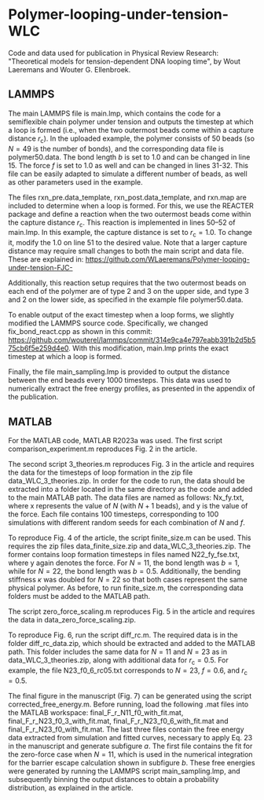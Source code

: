 # Polymer-looping-under-tension-WLC
Code and data used for publication in Physical Review Research: "Theoretical models for tension-dependent DNA looping time", by Wout Laeremans and Wouter G. Ellenbroek.

## LAMMPS
The main LAMMPS file is main.lmp, which contains the code for a semiflexible chain polymer under tension and outputs the timestep at which a loop is formed (i.e., when the two outermost beads come within a capture distance $r_\mathrm{c}$). In the uploaded example, the polymer consists of 50 beads (so $N = 49$ is the number of bonds), and the corresponding data file is polymer50.data. The bond length $b$ is set to 1.0 and can be changed in line 15. The force $f$ is set to 1.0 as well and can be changed in lines 31-32. This file can be easily adapted to simulate a different number of beads, as well as other parameters used in the example.

The files rxn_pre.data_template, rxn_post.data_template, and rxn.map are included to determine when a loop is formed. For this, we use the REACTER package and define a reaction when the two outermost beads come within the capture distance $r_\mathrm{c}$. This reaction is implemented in lines 50–52 of main.lmp. In this example, the capture distance is set to $r_\mathrm{c} = 1.0$. To change it, modify the 1.0 on line 51 to the desired value. Note that a larger capture distance may require small changes to both the main script and data file. These are explained in: https://github.com/WLaeremans/Polymer-looping-under-tension-FJC-

Additionally, this reaction setup requires that the two outermost beads on each end of the polymer are of type 2 and 3 on the upper side, and type 3 and 2 on the lower side, as specified in the example file polymer50.data.

To enable output of the exact timestep when a loop forms, we slightly modified the LAMMPS source code. Specifically, we changed fix_bond_react.cpp as shown in this commit: https://github.com/wouterel/lammps/commit/314e9ca4e797eabb391b2d5b575cb6f5e259d4e0. With this modification, main.lmp prints the exact timestep at which a loop is formed.

Finally, the file main_sampling.lmp is provided to output the distance between the end beads every 1000 timesteps. This data was used to numerically extract the free energy profiles, as presented in the appendix of the publication.

## MATLAB
For the MATLAB code, MATLAB R2023a was used. The first script comparison_experiment.m reproduces Fig. 2 in the article. 

The second script 3_theories.m reproduces Fig. 3 in the article and requires the data for the timesteps of loop formation in the zip file data_WLC_3_theories.zip. In order for the code to run, the data should be extracted into a folder located in the same directory as the code and added to the main MATLAB path. The data files are named as follows: Nx_fy.txt, where x represents the value of $N$ (with $N + 1$ beads), and y is the value of the force. Each file contains 100 timesteps, corresponding to 100 simulations with different random seeds for each combination of $N$ and $f$. 

To reproduce Fig. 4 of the article, the script finite_size.m can be used. This requires the zip files data_finite_size.zip and data_WLC_3_theories.zip. The former contains loop formation timesteps in files named N22_fy_fse.txt, where y again denotes the force. For $N = 11$, the bond length was $b = 1$, while for $N = 22$, the bond length was $b = 0.5$. Additionally, the bending stiffness $\kappa$ was doubled for $N = 22$ so that both cases represent the same physical polymer. As before, to run finite_size.m, the corresponding data folders must be added to the MATLAB path. 

The script zero_force_scaling.m reproduces Fig. 5 in the article and requires the data in data_zero_force_scaling.zip. 

To reproduce Fig. 6, run the script diff_rc.m. The required data is in the folder diff_rc_data.zip, which should be extracted and added to the MATLAB path. This folder includes the same data for $N = 11$ and $N = 23$ as in data_WLC_3_theories.zip, along with additional data for $r_\mathrm{c} = 0.5$. For example, the file N23_f0_6_rc05.txt corresponds to $N = 23$, $f = 0.6$, and $r_\mathrm{c} = 0.5$. 

The final figure in the manuscript (Fig. 7) can be generated using the script corrected_free_energy.m. Before running, load the following .mat files into the MATLAB workspace: final_F_r_N11_f0_with_fit.mat, final_F_r_N23_f0_3_with_fit.mat, final_F_r_N23_f0_6_with_fit.mat and final_F_r_N23_f0_with_fit.mat. The last three files contain the free energy data extracted from simulation and fitted curves, necessary to apply Eq. 23 in the manuscript and generate subfigure $a$. The first file contains the fit for the zero-force case when $N = 11$, which is used in the numerical integration for the barrier escape calculation shown in subfigure $b$. These free energies were generated by running the LAMMPS script main_sampling.lmp, and subsequently binning the output distances to obtain a probability distribution, as explained in the article.
